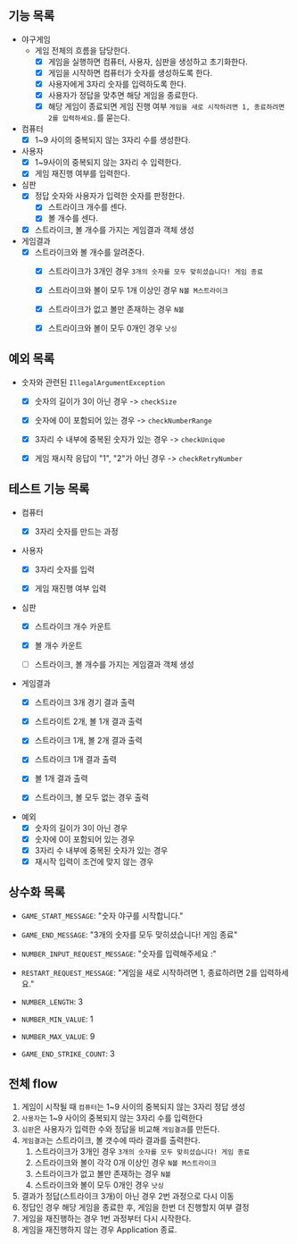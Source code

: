 ## 기능 목록
- 야구게임
  - 게임 전체의 흐름을 담당한다.
    - [x] 게임을 실행하면 컴퓨터, 사용자, 심판을 생성하고 초기화한다.
    - [x] 게임을 시작하면 컴퓨터가 숫자를 생성하도록 한다.
    - [x] 사용자에게 3자리 숫자를 입력하도록 한다.
    - [x] 사용자가 정답을 맞추면 해당 게임을 종료한다.
    - [x] 해당 게임이 종료되면 게임 진행 여부 `게임을 새로 시작하려면 1, 종료하려면 2를 입력하세요.`를 묻는다.

- 컴퓨터
  - [x] 1~9 사이의 중복되지 않는 3자리 수를 생성한다.
  
- 사용자
  - [x] 1~9사이의 중복되지 않는 3자리 수 입력한다.
  - [x] 게임 재진행 여부를 입력한다.
  
- 심판
  - [x] 정답 숫자와 사용자가 입력한 숫자를 판정한다.
    - [x] 스트라이크 개수를 센다.
    - [x] 볼 개수를 센다.
  - [x] 스트라이크, 볼 개수를 가지는 게임결과 객체 생성

- 게임결과
  - [x] 스트라이크와 볼 개수를 알려준다.
    - [x] 스트라이크가 3개인 경우 `3개의 숫자를 모두 맞히셨습니다! 게임 종료`
    - [x] 스트라이크와 볼이 모두 1개 이상인 경우 `N볼 M스트라이크`
    - [x] 스트라이크가 없고 볼만 존재하는 경우 `N볼`
    - [x] 스트라이크와 볼이 모두 0개인 경우 `낫싱`

  
## 예외 목록
- 숫자와 관련된 `IllegalArgumentException`
  - [x] 숫자의 길이가 3이 아닌 경우 -> `checkSize`
  - [x] 숫자에 0이 포함되어 있는 경우 -> `checkNumberRange`
  - [x] 3자리 수 내부에 중복된 숫자가 있는 경우 -> `checkUnique`
  - [x] 게임 재시작 응답이 "1", "2"가 아닌 경우 -> `checkRetryNumber`


## 테스트 기능 목록
- 컴퓨터
  - [x] 3자리 숫자를 만드는 과정


- 사용자
  - [x] 3자리 숫자를 입력
  - [x] 게임 재진행 여부 입력


- 심판
  - [x] 스트라이크 개수 카운트
  - [x] 볼 개수 카운트
  - [ ] 스트라이크, 볼 개수를 가지는 게임결과 객체 생성

  
- 게임결과
  - [x] 스트라이크 3개 경기 결과 출력
  - [x] 스트라이트 2개, 볼 1개 결과 출력
  - [x] 스트라이크 1개, 볼 2개 결과 출력
  - [x] 스트라이크 1개 결과 출력
  - [x] 볼 1개 결과 출력
  - [x] 스트라이크, 볼 모두 없는 경우 출력
  

- 예외
  - [x] 숫자의 길이가 3이 아닌 경우
  - [x] 숫자에 0이 포함되어 있는 경우
  - [x] 3자리 수 내부에 중복된 숫자가 있는 경우
  - [x] 재시작 입력이 조건에 맞지 않는 경우

## 상수화 목록
- `GAME_START_MESSAGE`: "숫자 야구를 시작합니다."
- `GAME_END_MESSAGE`: "3개의 숫자를 모두 맞히셨습니다! 게임 종료"
- `NUMBER_INPUT_REQUEST_MESSAGE`: "숫자를 입력해주세요 :"
- `RESTART_REQUEST_MESSAGE`: "게임을 새로 시작하려면 1, 종료하려면 2를 입력하세요."


- `NUMBER_LENGTH`: 3
- `NUMBER_MIN_VALUE`: 1
- `NUMBER_MAX_VALUE`: 9
- `GAME_END_STRIKE_COUNT`: 3


## 전체 flow
1. 게임이 시작될 때 `컴퓨터`는 1~9 사이의 중복되지 않는 3자리 정답 생성
2. `사용자`는 1~9 사이의 중복되지 않는 3자리 수를 입력한다
3. `심판`은 사용자가 입력한 수와 정답을 비교해 `게임결과`를 만든다.
4. `게임결과`는 스트라이크, 볼 갯수에 따라 결과를 출력한다.
   1. 스트라이크가 3개인 경우 `3개의 숫자를 모두 맞히셨습니다! 게임 종료`
   2. 스트라이크와 볼이 각각 0개 이상인 경우 `N볼 M스트라이크`
   3. 스트라이크가 없고 볼만 존재하는 경우 `N볼`
   4. 스트라이크와 볼이 모두 0개인 경우 `낫싱`
5. 결과가 정답(스트라이크 3개)이 아닌 경우 2번 과정으로 다시 이동
6. 정답인 경우 해당 게임을 종료한 후, 게임을 한번 더 진행할지 여부 결정
7. 게임을 재진행하는 경우 1번 과정부터 다시 시작한다.
8. 게임을 재진행하지 않는 경우 Application 종료.